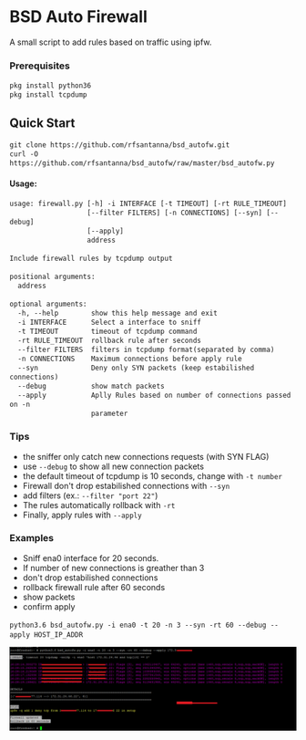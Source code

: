 # BSD Auto Firewall

A small script to add rules based on traffic using ipfw.

### Prerequisites

```
pkg install python36
pkg install tcpdump
```

## **Quick Start**

```
git clone https://github.com/rfsantanna/bsd_autofw.git
curl -O https://github.com/rfsantanna/bsd_autofw/raw/master/bsd_autofw.py
``` 

#### Usage:

```
usage: firewall.py [-h] -i INTERFACE [-t TIMEOUT] [-rt RULE_TIMEOUT]
                   [--filter FILTERS] [-n CONNECTIONS] [--syn] [--debug]
                   [--apply]
                   address

Include firewall rules by tcpdump output

positional arguments:
  address

optional arguments:
  -h, --help        show this help message and exit
  -i INTERFACE      Select a interface to sniff
  -t TIMEOUT        timeout of tcpdump command
  -rt RULE_TIMEOUT  rollback rule after seconds
  --filter FILTERS  filters in tcpdump format(separated by comma)
  -n CONNECTIONS    Maximum connections before apply rule
  --syn             Deny only SYN packets (keep estabilished connections)
  --debug           show match packets
  --apply           Aplly Rules based on number of connections passed on -n
                    parameter
```
### Tips
 - the sniffer only catch new connections requests (with SYN FLAG)
 - use `--debug` to show  all new connection packets
 - the default timeout of tcpdump is 10 seconds, change with `-t number`
 - Firewall don't drop estabilished connections with `--syn` 
 - add filters (ex.: `--filter "port 22"`)
 - The rules automatically rollback with `-rt`
 - Finally, apply rules with `--apply`


### Examples

 - Sniff ena0 interface for 20 seconds. 
 - If number of new connections is greather than 3
 - don't drop estabilished connections
 - rollback firewall rule after 60 seconds
 - show packets
 - confirm apply
 
`python3.6 bsd_autofw.py -i ena0 -t 20 -n 3 --syn -rt 60 --debug --apply HOST_IP_ADDR`

![alt text](https://github.com/rfsantanna/bsd_autofw/raw/master/ex.png)
